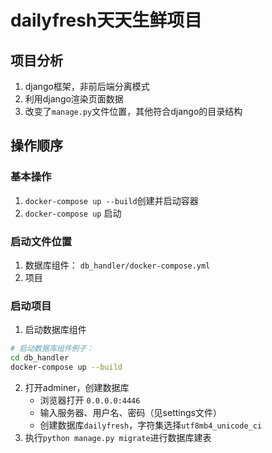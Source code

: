 # dailyfresh天天生鲜项目
## 项目分析

1. django框架，非前后端分离模式
2. 利用django渲染页面数据
3. 改变了`manage.py`文件位置，其他符合django的目录结构


## 操作顺序
### 基本操作
1. `docker-compose up --build`创建并启动容器
2. `docker-compose up` 启动
### 启动文件位置
1. 数据库组件： `db_handler/docker-compose.yml`   
2. 项目

### 启动项目
1. 启动数据库组件 
```bash
# 启动数据库组件例子：
cd db_handler
docker-compose up --build
```
2. 打开adminer，创建数据库
    - 浏览器打开 `0.0.0.0:4446`
    - 输入服务器、用户名、密码（见settings文件）
    - 创建数据库`dailyfresh`，字符集选择`utf8mb4_unicode_ci`
3. 执行`python manage.py migrate`进行数据库建表